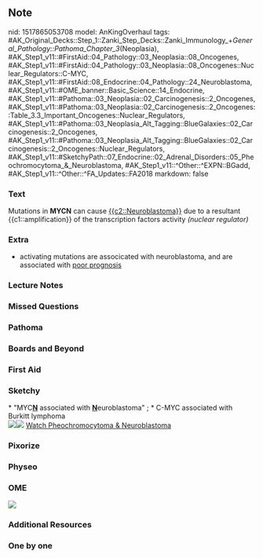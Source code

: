 ## Note
nid: 1517865053708
model: AnKingOverhaul
tags: #AK_Original_Decks::Step_1::Zanki_Step_Decks::Zanki_Immunology_+_General_Pathology::Pathoma_Chapter_3_(Neoplasia), #AK_Step1_v11::#FirstAid::04_Pathology::03_Neoplasia::08_Oncogenes, #AK_Step1_v11::#FirstAid::04_Pathology::03_Neoplasia::08_Oncogenes::Nuclear_Regulators::C-MYC, #AK_Step1_v11::#FirstAid::08_Endocrine::04_Pathology::24_Neuroblastoma, #AK_Step1_v11::#OME_banner::Basic_Science::14_Endocrine, #AK_Step1_v11::#Pathoma::03_Neoplasia::02_Carcinogenesis::2_Oncogenes, #AK_Step1_v11::#Pathoma::03_Neoplasia::02_Carcinogenesis::2_Oncogenes::Table_3.3_Important_Oncogenes::Nuclear_Regulators, #AK_Step1_v11::#Pathoma::03_Neoplasia_Alt_Tagging::BlueGalaxies::02_Carcinogenesis::2_Oncogenes, #AK_Step1_v11::#Pathoma::03_Neoplasia_Alt_Tagging::BlueGalaxies::02_Carcinogenesis::2_Oncogenes::Nuclear_Regulators, #AK_Step1_v11::#SketchyPath::07_Endocrine::02_Adrenal_Disorders::05_Pheochromocytoma_&_Neuroblastoma, #AK_Step1_v11::^Other::^EXPN::BGadd, #AK_Step1_v11::^Other::^FA_Updates::FA2018
markdown: false

### Text
Mutations in <b>MYCN</b> can cause <u>{{c2::Neuroblastoma}}</u> due
to a resultant {{c1::amplification}} of the transcription factors
activity <i>(nuclear regulator)</i>

### Extra
- activating mutations are associcated with neuroblastoma, and are
associated with <u>poor prognosis</u>

### Lecture Notes


### Missed Questions


### Pathoma


### Boards and Beyond


### First Aid


### Sketchy
<div>
  * "MYC<b><u>N</u></b> associated with
  <b><u>N</u></b>euroblastoma" ; * C-MYC associated with Burkitt
  lymphoma
</div><img src=
"neuroblastoma%20-%20n-myc%20oncogene_1566160514431.jpg"><img src=
"zOverall-57dc9cbc1382efad7a0616b903960df7a1106d0d_1566160514431.jpg">
<a href=
"https://dashboard.sketchy.com/study/medical/courses/medical-pathophysiology/units/medical-pathophysiology-endocrine/videos/medical-pathophysiology-endocrine-adrenal-disorders-pheochromocytoma-and-neuroblastoma?utm_source=anki&utm_medium=partnership&utm_campaign=february_update&utm_content=medical">
Watch Pheochromocytoma & Neuroblastoma</a>

### Pixorize


### Physeo


### OME
<div class="ome-widget">
  <a href=
  "https://onlinemeded.org/spa/endocrine?ref=anki"><img src="_OME_AnkiFlashcards_Topic_2.png"></a>
</div>

### Additional Resources


### One by one

